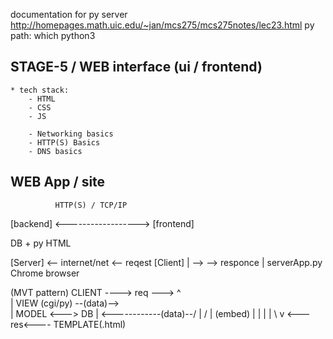 documentation for py server
http://homepages.math.uic.edu/~jan/mcs275/mcs275notes/lec23.html
py path: which python3




## STAGE-5 / WEB interface (ui / frontend)

    * tech stack:
        - HTML
        - CSS
        - JS

        - Networking basics
        - HTTP(S) Basics
        - DNS basics



## WEB App / site

              HTTP(S) / TCP/IP
[backend]   <------------------>    [frontend]

DB + py                               HTML





[Server]    <--  internet/net     <-- reqest  [Client]
    |       -->                   --> responce   |
serverApp.py                             Chrome browser







(MVT pattern)
CLIENT ----> req --->
        ^             \
        |              VIEW (cgi/py) --(data)-->\
        |                                        MODEL <---> DB
        |                  <------------(data)--/
        |                 /
        |              (embed)
        |                 |
        |                 |
        \                 v
          <---res<---- TEMPLATE(.html)
